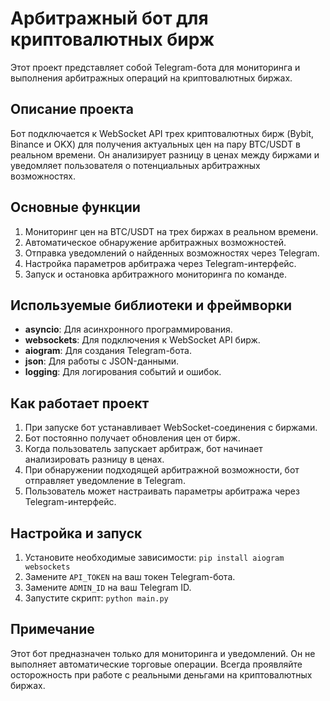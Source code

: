 # Арбитражный бот для криптовалютных бирж

Этот проект представляет собой Telegram-бота для мониторинга и выполнения арбитражных операций на криптовалютных биржах.

## Описание проекта

Бот подключается к WebSocket API трех криптовалютных бирж (Bybit, Binance и OKX) для получения актуальных цен на пару BTC/USDT в реальном времени. Он анализирует разницу в ценах между биржами и уведомляет пользователя о потенциальных арбитражных возможностях.

## Основные функции

1. Мониторинг цен на BTC/USDT на трех биржах в реальном времени.
2. Автоматическое обнаружение арбитражных возможностей.
3. Отправка уведомлений о найденных возможностях через Telegram.
4. Настройка параметров арбитража через Telegram-интерфейс.
5. Запуск и остановка арбитражного мониторинга по команде.

## Используемые библиотеки и фреймворки

- **asyncio**: Для асинхронного программирования.
- **websockets**: Для подключения к WebSocket API бирж.
- **aiogram**: Для создания Telegram-бота.
- **json**: Для работы с JSON-данными.
- **logging**: Для логирования событий и ошибок.

## Как работает проект

1. При запуске бот устанавливает WebSocket-соединения с биржами.
2. Бот постоянно получает обновления цен от бирж.
3. Когда пользователь запускает арбитраж, бот начинает анализировать разницу в ценах.
4. При обнаружении подходящей арбитражной возможности, бот отправляет уведомление в Telegram.
5. Пользователь может настраивать параметры арбитража через Telegram-интерфейс.

## Настройка и запуск

1. Установите необходимые зависимости: `pip install aiogram websockets`
2. Замените `API_TOKEN` на ваш токен Telegram-бота.
3. Замените `ADMIN_ID` на ваш Telegram ID.
4. Запустите скрипт: `python main.py`

## Примечание

Этот бот предназначен только для мониторинга и уведомлений. Он не выполняет автоматические торговые операции. Всегда проявляйте осторожность при работе с реальными деньгами на криптовалютных биржах.
